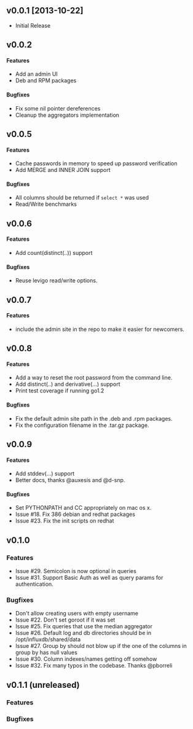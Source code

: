 ## v0.0.1 [2013-10-22]

  * Initial Release

## v0.0.2

#### Features

- Add an admin UI
- Deb and RPM packages

#### Bugfixes

- Fix some nil pointer dereferences
- Cleanup the aggregators implementation

## v0.0.5

#### Features

- Cache passwords in memory to speed up password verification
- Add MERGE and INNER JOIN support

#### Bugfixes

- All columns should be returned if `select *` was used
- Read/Write benchmarks

## v0.0.6

#### Features

- Add count(distinct(..)) support

#### Bugfixes

- Reuse levigo read/write options.

## v0.0.7

#### Features

- include the admin site in the repo to make it easier for newcomers.

## v0.0.8

#### Features

- Add a way to reset the root password from the command line.
- Add distinct(..) and derivative(...) support
- Print test coverage if running go1.2

#### Bugfixes

- Fix the default admin site path in the .deb and .rpm packages.
- Fix the configuration filename in the .tar.gz package.

## v0.0.9

#### Features

- Add stddev(...) support
- Better docs, thanks @auxesis and @d-snp.

#### Bugfixes

- Set PYTHONPATH and CC appropriately on mac os x.
- Issue #18. Fix 386 debian and redhat packages
- Issue #23. Fix the init scripts on redhat

## v0.1.0

### Features

- Issue #29. Semicolon is now optional in queries
- Issue #31. Support Basic Auth as well as query params for authentication.

### Bugfixes

- Don't allow creating users with empty username
- Issue #22. Don't set goroot if it was set
- Issue #25. Fix queries that use the median aggregator
- Issue #26. Default log and db directories should be in /opt/influxdb/shared/data
- Issue #27. Group by should not blow up if the one of the columns in group by has null values
- Issue #30. Column indexes/names getting off somehow
- Issue #32. Fix many typos in the codebase. Thanks @pborreli

## v0.1.1 (unreleased)

### Features

### Bugfixes
